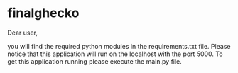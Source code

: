 # finalghecko

Dear user,

you will find the required python modules in the requirements.txt file.
Please notice that this application will run on the localhost with the port 5000.
To get this application running please execute the main.py file.